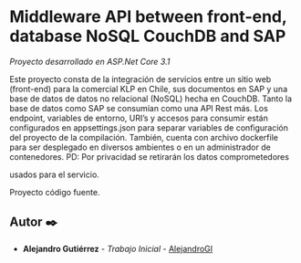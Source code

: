 # Middleware API between front-end, database NoSQL CouchDB and SAP 

_Proyecto desarrollado en ASP.Net Core 3.1_

Este proyecto consta de la integración de servicios entre un sitio web (front-end) para la comercial KLP en Chile, sus documentos en SAP y una base de datos de datos no relacional (NoSQL) hecha en CouchDB. Tanto la base de datos como SAP se consumían como una API Rest más.
Los endpoint, variables de entorno, URI’s y accesos para consumir están configurados en appsettings.json para separar variables de configuración del proyecto de la compilación.
También, cuenta con archivo dockerfile para ser desplegado en diversos ambientes o en un administrador de contenedores.
PD: Por privacidad se retirarán los datos comprometedores 

usados para el servicio.

Proyecto código fuente.


## Autor ✒️
* **Alejandro Gutiérrez** - *Trabajo Inicial* - [AlejandroGI](https://github.com/AlejandroGI)